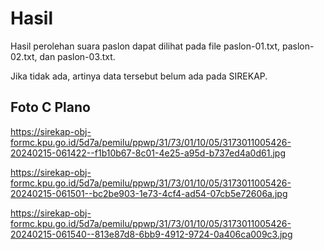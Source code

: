 # Hasil

Hasil perolehan suara paslon dapat dilihat pada file paslon-01.txt, paslon-02.txt, dan paslon-03.txt.

Jika tidak ada, artinya data tersebut belum ada pada SIREKAP.

## Foto C Plano

https://sirekap-obj-formc.kpu.go.id/5d7a/pemilu/ppwp/31/73/01/10/05/3173011005426-20240215-061422--f1b10b67-8c01-4e25-a95d-b737ed4a0d61.jpg

https://sirekap-obj-formc.kpu.go.id/5d7a/pemilu/ppwp/31/73/01/10/05/3173011005426-20240215-061501--bc2be903-1e73-4cf4-ad54-07cb5e72606a.jpg

https://sirekap-obj-formc.kpu.go.id/5d7a/pemilu/ppwp/31/73/01/10/05/3173011005426-20240215-061540--813e87d8-6bb9-4912-9724-0a406ca009c3.jpg
